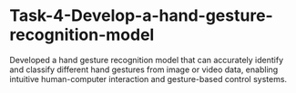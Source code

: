 # Task-4-Develop-a-hand-gesture-recognition-model
Developed a hand gesture recognition model that can accurately identify and classify different hand gestures from image or video data, enabling intuitive human-computer interaction and gesture-based control systems.
